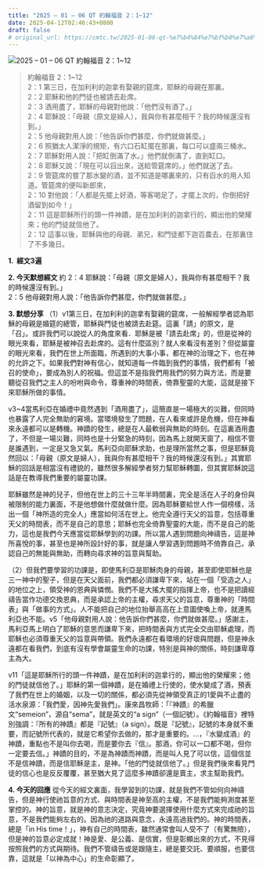 ```yaml
---
title: "2025 – 01 – 06 QT 約翰福音 2：1~12"
date: 2025-04-12T02:46:43+0800
draft: false
# original_url: https://cmtc.tw/2025-01-06-qt-%e7%b4%84%e7%bf%b0%e7%a6%8f%e9%9f%b3-2%ef%bc%9a112
---
```


![2025 – 01 – 06 QT 約翰福音 2：1\~12](/images/qt.jpg  "2025 – 01 – 06 QT 約翰福音 2：1\~12")

> 約翰福音 2：1\~12  
> 2：1 第三日，在加利利的迦拿有娶親的筵席，耶穌的母親在那裏。  
> 2：2 耶穌和他的門徒也被請去赴席。  
> 2：3 酒用盡了，耶穌的母親對他說：「他們沒有酒了。」  
> 2：4 耶穌說：「母親（原文是婦人），我與你有甚麼相干？我的時候還沒有到。」  
> 2：5 他母親對用人說：「他告訴你們甚麼，你們就做甚麼。」  
> 2：6 照猶太人潔淨的規矩，有六口石缸擺在那裏，每口可以盛兩三桶水。  
> 2：7 耶穌對用人說：「把缸倒滿了水。」他們就倒滿了，直到缸口。  
> 2：8 耶穌又說：「現在可以舀出來，送給管筵席的。」他們就送了去。  
> 2：9 管筵席的嘗了那水變的酒，並不知道是哪裏來的，只有舀水的用人知道。管筵席的便叫新郎來，  
> 2：10 對他說：「人都是先擺上好酒，等客喝足了，才擺上次的，你倒把好酒留到如今！」  
> 2：11 這是耶穌所行的頭一件神蹟，是在加利利的迦拿行的，顯出他的榮耀來；他的門徒就信他了。  
> 2：12 這事以後，耶穌與他的母親、弟兄，和門徒都下迦百農去，在那裏住了不多幾日。

**1.  經文3遍**

**2. 今天默想經文**
約 2：4 耶穌說：「母親（原文是婦人），我與你有甚麼相干？我的時候還沒有到。」  
2：5 他母親對用人說：「他告訴你們甚麼，你們就做甚麼。」

**3. 默想分享**
（1）v1第三日，在加利利的迦拿有娶親的筵席，一般解經學者認為耶穌的母親是婚筵的總管，耶穌與門徒也被請去赴筵。這裏「請」的原文，是「召」。或許我們可以說從人的角度來看．耶穌是被「請去赴席」的，但是從神的眼光來看，耶穌是被神召去赴席的。這有什麼區別？就人來看沒有差別？但從屬靈的眼光來看，我們在世上所面臨，所遇到的大事小事，都在神的治理之下，也在神的允許之下。如果我們對神有信心，就知道每一件臨到我們的事情，我們都有「被召的使命」，要成為別人的祝福。但這並不是指我們用我們的努力與方法，而是要聽從召我們之主人的吩咐與命令，尊重神的時間表，倚靠聖靈的大能，這就是接下來耶穌所做的事情。

v3\~4當馬利亞在婚禮中竟然遇到「酒用盡了」，這簡直是一場極大的災難，但同時也暴露了人完全無助的窘境。當環境發生了問題，在人看來或許是危機，但在神看來永遠都可以是轉機。神蹟的發生，總是在人最軟弱與無助的時刻。在這裏酒用盡了，不但是一場災難，同時也是十分緊急的時刻，因為馬上就開天窗了，相信不管是誰遇到，一定是又急又氣。馬利亞向耶穌求助，也是理所當然之事，但是耶穌竟然回以：「母親（原文是婦人），我與你有甚麼相干？我的時候還沒有到。」其實耶穌的回話是相當沒有禮貌的，雖然很多解經學者努力幫耶穌轉圜，但其實耶穌說這話是在教導我們重要的屬靈功課。

耶穌雖然是神的兒子，但他在世上的三十三年半時間裏，完全是活在人子的身份與被限制的能力裏面，不是他想做什麼就做什麼。因為耶穌要給世人作一個榜樣，活出一個「神所造的完全人」應當如何活在世上。他完全遵行天父的旨意，包括尊重天父的時間表，而不是自己的意思；耶穌也完全倚靠聖靈的大能，而不是自己的能力，這也是我們今天應當從耶穌學到的功課。所以當人遇到問題向神禱告，這是神所喜悅的事，甚至也是神所設計好的事，就是讓人學習遇到問題時不倚靠自己，承認自己的無能與無助，而轉向尋求神的旨意與幫助。

（2）但我們要學習的功課是，即使馬利亞是耶穌肉身的母親，甚至即使耶穌也是三一神中的聖子，但是在天父面前，我們都必須謙卑下來，站在一個「受造之人」的地位之上，領受神的恩典與憐憫。我們不是大搖大擺的指揮上帝，也不是把讀經禱告當作功德交換恩典，而是承認上帝的主權，尋求天父的旨意，尊重神的「時間表」與「做事的方式」。人不能把自己的地位抬舉高高在上意圖使喚上帝，就連馬利亞也不能。v5「他母親對用人說：他告訴你們甚麼，你們就做甚麼。」感謝主，馬利亞馬上明白了耶穌的意思而謙卑下來，把時間表與方式完全交由耶穌處理，而耶穌也必須尊重天父的旨意與帶領。我們永遠都在看環境的好壞與問題，但是神永遠都在看我們，到底有沒有學會屬靈生命的功課，特別是與神的關係，時刻謙卑尊主為大。

v11「這是耶穌所行的頭一件神蹟，是在加利利的迦拿行的，顯出他的榮耀來；他的門徒就信他了。」耶穌的第一個神蹟，是在婚禮上行使的，使水變成了酒，預表了我們在世上的婚姻，以及一切的關係，都必須先從神領受真正的1愛與不止盡的活水泉源：「我們愛，因神先愛我們」。康來昌牧師：「『神蹟』的希臘文“semeion”，源自“sema”，就是英文的“a sign”（一個記號）。《約翰福音》裡特別強調：『所有的神蹟』都是『記號』（a sign）。既是『記號』，記號的本身就不重要，而記號所代表的，就是它希望你去做的，那才是重要的。…，『水變成酒』的神蹟，重點也不是叫你去喝，而是要你去『信』。那酒，你可以一口都不喝，但你一定要去信。」神蹟的目的，不是為神蹟而神蹟，而是叫人見了可以信，這個信並不是信神蹟，而是信耶穌是主，是神。「他的門徒就信他了。」但是我們後來看見門徒的信心也是反反覆覆，甚至猶大見了這麼多神蹟卻還是賣主，求主幫助我們。

**4. 今天的回應**
從今天的經文裏面，我學習到的功課，就是我們不管如何向神禱告，但是神行使祂旨意的方式、與時間表是神至高的主權，不是我們能夠測度甚至掌控的。神的旨意，就是神的意志決定，究竟神要選擇使用什麼方式來完成祂的旨意，不是我們能夠左右的。因為祂的道路與意念，永遠高過我們的。神的時間表，總是「in His time！」，神有自己的時間表，雖然通常會叫人受不了（有驚無險），但是神的旨意必定成就！神是愛、是公義、是信實，但是彰顯出來的方式，不見得按照我們的方式與期待。我們不管禱告或是跟隨主，總是要交託、要順服，也要信靠，這就是「以神為中心」的生命彰顯了。
